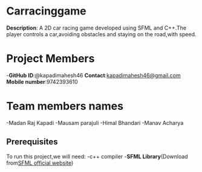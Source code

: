 # Carracinggame
**Description**:
A 2D car racing game developed using SFML and C++.The player controls a car,avoiding obstacles and staying on the road,with speed.
# Project Members
-**GitHub ID**:@kapadimahesh46
**Contact**:kapadimahesh46@gmail.com
**Mobile number**:9742393610
# Team members names
-Madan Raj Kapadi
-Mausam parajuli
-Himal Bhandari
-Manav Acharya

## Prerequisites
To run this project,we will need:
-c++ compiler
-**SFML Library**(Download from[SFML official website](https://www.sfml-dev.org/download.php))


